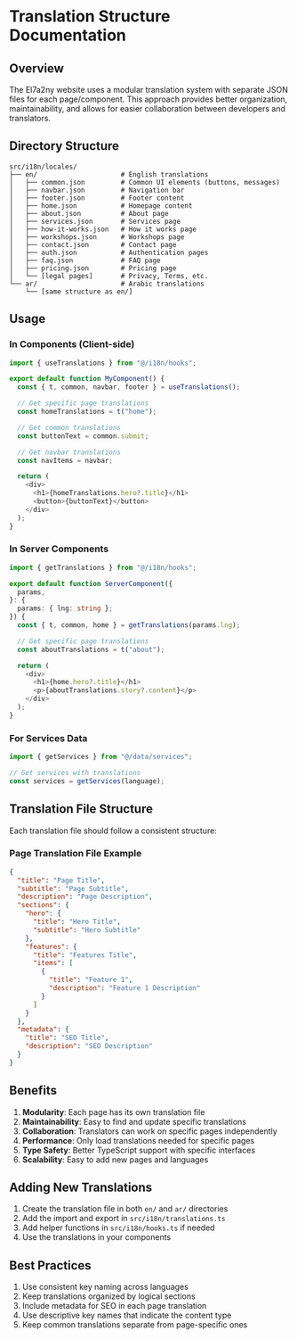 # Translation Structure Documentation

## Overview

The El7a2ny website uses a modular translation system with separate JSON files for each page/component. This approach provides better organization, maintainability, and allows for easier collaboration between developers and translators.

## Directory Structure

```
src/i18n/locales/
├── en/                     # English translations
│   ├── common.json         # Common UI elements (buttons, messages)
│   ├── navbar.json         # Navigation bar
│   ├── footer.json         # Footer content
│   ├── home.json           # Homepage content
│   ├── about.json          # About page
│   ├── services.json       # Services page
│   ├── how-it-works.json   # How it works page
│   ├── workshops.json      # Workshops page
│   ├── contact.json        # Contact page
│   ├── auth.json           # Authentication pages
│   ├── faq.json            # FAQ page
│   ├── pricing.json        # Pricing page
│   └── [legal pages]       # Privacy, Terms, etc.
└── ar/                     # Arabic translations
    └── [same structure as en/]
```

## Usage

### In Components (Client-side)

```typescript
import { useTranslations } from "@/i18n/hooks";

export default function MyComponent() {
  const { t, common, navbar, footer } = useTranslations();

  // Get specific page translations
  const homeTranslations = t("home");

  // Get common translations
  const buttonText = common.submit;

  // Get navbar translations
  const navItems = navbar;

  return (
    <div>
      <h1>{homeTranslations.hero?.title}</h1>
      <button>{buttonText}</button>
    </div>
  );
}
```

### In Server Components

```typescript
import { getTranslations } from "@/i18n/hooks";

export default function ServerComponent({
  params,
}: {
  params: { lng: string };
}) {
  const { t, common, home } = getTranslations(params.lng);

  // Get specific page translations
  const aboutTranslations = t("about");

  return (
    <div>
      <h1>{home.hero?.title}</h1>
      <p>{aboutTranslations.story?.content}</p>
    </div>
  );
}
```

### For Services Data

```typescript
import { getServices } from "@/data/services";

// Get services with translations
const services = getServices(language);
```

## Translation File Structure

Each translation file should follow a consistent structure:

### Page Translation File Example

```json
{
  "title": "Page Title",
  "subtitle": "Page Subtitle",
  "description": "Page Description",
  "sections": {
    "hero": {
      "title": "Hero Title",
      "subtitle": "Hero Subtitle"
    },
    "features": {
      "title": "Features Title",
      "items": [
        {
          "title": "Feature 1",
          "description": "Feature 1 Description"
        }
      ]
    }
  },
  "metadata": {
    "title": "SEO Title",
    "description": "SEO Description"
  }
}
```

## Benefits

1. **Modularity**: Each page has its own translation file
2. **Maintainability**: Easy to find and update specific translations
3. **Collaboration**: Translators can work on specific pages independently
4. **Performance**: Only load translations needed for specific pages
5. **Type Safety**: Better TypeScript support with specific interfaces
6. **Scalability**: Easy to add new pages and languages

## Adding New Translations

1. Create the translation file in both `en/` and `ar/` directories
2. Add the import and export in `src/i18n/translations.ts`
3. Add helper functions in `src/i18n/hooks.ts` if needed
4. Use the translations in your components

## Best Practices

1. Use consistent key naming across languages
2. Keep translations organized by logical sections
3. Include metadata for SEO in each page translation
4. Use descriptive key names that indicate the content type
5. Keep common translations separate from page-specific ones
